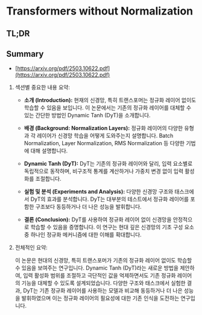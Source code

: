 # Transformers without Normalization
## TL;DR
## Summary
- [https://arxiv.org/pdf/2503.10622.pdf](https://arxiv.org/pdf/2503.10622.pdf)

1. 섹션별 중요한 내용 요약:

   - **소개 (Introduction):** 현재의 신경망, 특히 트랜스포머는 정규화 레이어 없이도 학습할 수 있음을 보입니다. 이 논문에서는 기존의 정규화 레이어를 대체할 수 있는 간단한 방법인 Dynamic Tanh (DyT)을 소개합니다.
   
   - **배경 (Background: Normalization Layers):** 정규화 레이어의 다양한 유형과 각 레이어가 신경망 학습을 어떻게 도와주는지 설명합니다. Batch Normalization, Layer Normalization, RMS Normalization 등 다양한 기법에 대해 설명합니다.
   
   - **Dynamic Tanh (DyT):** DyT는 기존의 정규화 레이어와 달리, 입력 요소별로 독립적으로 동작하며, 비구조적 통계를 계산하거나 가중치 변경 없이 입력 활성화를 조절합니다.
   
   - **실험 및 분석 (Experiments and Analysis):** 다양한 신경망 구조와 태스크에서 DyT의 효과를 분석합니다. DyT는 대부분의 테스트에서 정규화 레이어를 포함한 구조보다 동등하거나 더 나은 성능을 발휘합니다.
   
   - **결론 (Conclusion):** DyT를 사용하여 정규화 레이어 없이 신경망을 안정적으로 학습할 수 있음을 증명합니다. 이 연구는 현대 깊은 신경망의 기초 구성 요소 중 하나인 정규화 메커니즘에 대한 이해를 확대합니다.

2. 전체적인 요약:

   이 논문은 현대의 신경망, 특히 트랜스포머가 기존의 정규화 레이어 없이도 학습할 수 있음을 보여주는 연구입니다. Dynamic Tanh (DyT)라는 새로운 방법을 제안하여, 입력 활성화 범위를 조절하고 극단적인 값을 억제하면서도 기존 정규화 레이어의 기능을 대체할 수 있도록 설계되었습니다. 다양한 구조와 태스크에서 실험한 결과, DyT는 기존 정규화 레이어를 사용하는 모델과 비교해 동등하거나 더 나은 성능을 발휘하였으며 이는 정규화 레이어의 필요성에 대한 기존 인식을 도전하는 연구입니다.